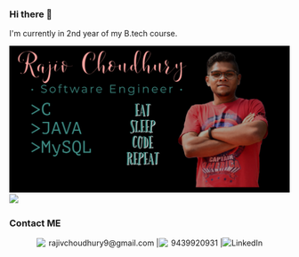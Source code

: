### Hi there 👋

I'm currently in 2nd year of my B.tech course. 

<img src="https://github.com/rajivchoudhury/rajivchoudhury/blob/main/CoverPage.png" width=900>

<div>
  <img src="https://github-readme-stats.vercel.app/api?username=rajivchoudhury&&show_icons=true&title_color=ffffff&icon_color=bb2acf&text_color=daf7dc&bg_color=151515">
</div>

### Contact ME
<div style="display: flex; align-items: center;justify-content: center;">
  <img width="22" src="https://img.icons8.com/ios-filled/50/000000/apple-mail.png"/> rajivchoudhury9@gmail.com | <img width="22" src="https://img.icons8.com/ios-filled/50/000000/apple-phone.png"/> 9439920931 | 
  <a href="https://www.linkedin.com/in/rajiv-choudhury-286709197/">
    <img width="22"src="https://img.icons8.com/ios-filled/50/000000/linkedin.png"/>
  </a>
  LinkedIn
</div>
<!--
**rajivchoudhury/rajivchoudhury** is a ✨ _special_ ✨ repository because its `README.md` (this file) appears on your GitHub profile.

Here are some ideas to get you started:

- 🔭 I’m currently working on ...
- 🌱 I’m currently learning ...
- 👯 I’m looking to collaborate on ...
- 🤔 I’m looking for help with ...
- 💬 Ask me about ...
- 📫 How to reach me: ...
- 😄 Pronouns: ...
- ⚡ Fun fact: ...
-->

